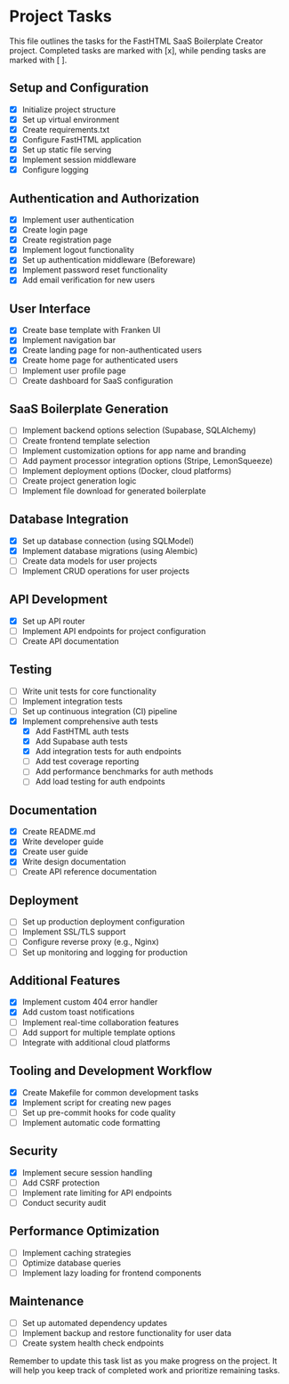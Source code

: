 # Project Tasks

This file outlines the tasks for the FastHTML SaaS Boilerplate Creator project. Completed tasks are marked with [x], while pending tasks are marked with [ ].

## Setup and Configuration

- [x] Initialize project structure
- [x] Set up virtual environment
- [x] Create requirements.txt
- [x] Configure FastHTML application
- [x] Set up static file serving
- [x] Implement session middleware
- [x] Configure logging

## Authentication and Authorization

- [x] Implement user authentication
- [x] Create login page
- [x] Create registration page
- [x] Implement logout functionality
- [x] Set up authentication middleware (Beforeware)
- [x] Implement password reset functionality
- [x] Add email verification for new users

## User Interface

- [x] Create base template with Franken UI
- [x] Implement navigation bar
- [x] Create landing page for non-authenticated users
- [x] Create home page for authenticated users
- [ ] Implement user profile page
- [ ] Create dashboard for SaaS configuration

## SaaS Boilerplate Generation

- [ ] Implement backend options selection (Supabase, SQLAlchemy)
- [ ] Create frontend template selection
- [ ] Implement customization options for app name and branding
- [ ] Add payment processor integration options (Stripe, LemonSqueeze)
- [ ] Implement deployment options (Docker, cloud platforms)
- [ ] Create project generation logic
- [ ] Implement file download for generated boilerplate

## Database Integration

- [x] Set up database connection (using SQLModel)
- [x] Implement database migrations (using Alembic)
- [ ] Create data models for user projects
- [ ] Implement CRUD operations for user projects

## API Development

- [x] Set up API router
- [ ] Implement API endpoints for project configuration
- [ ] Create API documentation

## Testing

- [ ] Write unit tests for core functionality
- [ ] Implement integration tests
- [ ] Set up continuous integration (CI) pipeline
- [x] Implement comprehensive auth tests
  - [x] Add FastHTML auth tests
  - [x] Add Supabase auth tests
  - [x] Add integration tests for auth endpoints
  - [ ] Add test coverage reporting
  - [ ] Add performance benchmarks for auth methods
  - [ ] Add load testing for auth endpoints

## Documentation

- [x] Create README.md
- [x] Write developer guide
- [x] Create user guide
- [x] Write design documentation
- [ ] Create API reference documentation

## Deployment

- [ ] Set up production deployment configuration
- [ ] Implement SSL/TLS support
- [ ] Configure reverse proxy (e.g., Nginx)
- [ ] Set up monitoring and logging for production

## Additional Features

- [x] Implement custom 404 error handler
- [x] Add custom toast notifications
- [ ] Implement real-time collaboration features
- [ ] Add support for multiple template options
- [ ] Integrate with additional cloud platforms

## Tooling and Development Workflow

- [x] Create Makefile for common development tasks
- [x] Implement script for creating new pages
- [ ] Set up pre-commit hooks for code quality
- [ ] Implement automatic code formatting

## Security

- [x] Implement secure session handling
- [ ] Add CSRF protection
- [ ] Implement rate limiting for API endpoints
- [ ] Conduct security audit

## Performance Optimization

- [ ] Implement caching strategies
- [ ] Optimize database queries
- [ ] Implement lazy loading for frontend components

## Maintenance

- [ ] Set up automated dependency updates
- [ ] Implement backup and restore functionality for user data
- [ ] Create system health check endpoints

Remember to update this task list as you make progress on the project. It will help you keep track of completed work and prioritize remaining tasks.
